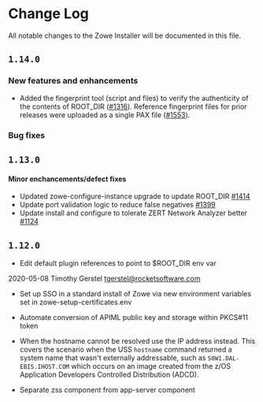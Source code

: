 # Change Log

All notable changes to the Zowe Installer will be documented in this file.

## `1.14.0`
<!--Add the PR or issue number to the entry if applicable.-->
### New features and enhancements

- Added the fingerprint tool (script and files) to verify the authenticity of the contents of ROOT_DIR ([#1316](https://github.com/zowe/zowe-install-packaging/pull/1316)).  Reference fingerprint files for prior releases were uploaded as a single PAX file ([#1553](https://github.com/zowe/zowe-install-packaging/pull/1553)).

### Bug fixes


## `1.13.0`

#### Minor enchancements/defect fixes
- Updated zowe-configure-instance upgrade to update ROOT_DIR [#1414](https://github.com/zowe/zowe-install-packaging/pull/1414)
- Update port validation logic to reduce false negatives [#1399](https://github.com/zowe/zowe-install-packaging/pull/1399)
- Update install and configure to tolerate ZERT Network Analyzer better [#1124](https://github.com/zowe/zowe-install-packaging/pull/1124)



## `1.12.0`

- Edit default plugin references to point to $ROOT_DIR env var

2020-05-08 Timothy Gerstel <tgerstel@rocketsoftware.com>

  - Set up SSO in a standard install of Zowe via new environment variables set
in zowe-setup-certificates.env

  - Automate conversion of APIML public key and storage within PKCS#11 token

- When the hostname cannot be resolved use the IP address instead.  This covers the scenario when the USS `hostname` command returned a system name that wasn't externally addressable, such as `S0W1.DAL-EBIS.IHOST.COM` which occurs on an image created from the z/OS Application Developers Controlled Distribution (ADCD).
- Separate zss component from app-server component
